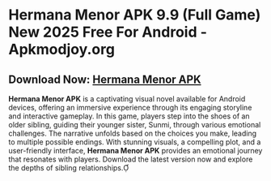 ﻿#  Hermana Menor APK 9.9 (Full Game) New 2025 Free For Android -Apkmodjoy.org
##  Download Now:  [Hermana Menor APK](https://tinyurl.com/mt5bsv4h)
**Hermana Menor APK** is a captivating visual novel available for Android devices, offering an immersive experience through its engaging storyline and interactive gameplay. In this game, players step into the shoes of an older sibling, guiding their younger sister, Sunmi, through various emotional challenges. The narrative unfolds based on the choices you make, leading to multiple possible endings. With stunning visuals, a compelling plot, and a user-friendly interface, **Hermana Menor APK** provides an emotional journey that resonates with players. Download the latest version now and explore the depths of sibling relationships.
